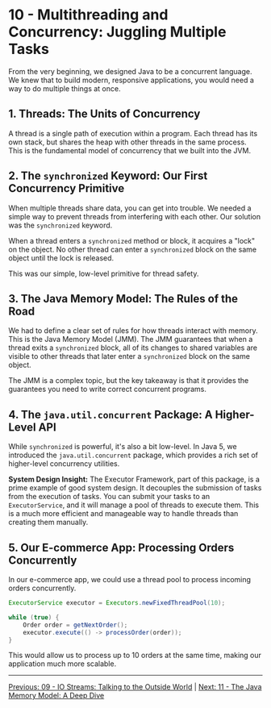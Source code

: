 # 10 - Multithreading and Concurrency: Juggling Multiple Tasks

From the very beginning, we designed Java to be a concurrent language. We knew that to build modern, responsive applications, you would need a way to do multiple things at once.

## 1. Threads: The Units of Concurrency

A thread is a single path of execution within a program. Each thread has its own stack, but shares the heap with other threads in the same process. This is the fundamental model of concurrency that we built into the JVM.

## 2. The `synchronized` Keyword: Our First Concurrency Primitive

When multiple threads share data, you can get into trouble. We needed a simple way to prevent threads from interfering with each other. Our solution was the `synchronized` keyword.

When a thread enters a `synchronized` method or block, it acquires a "lock" on the object. No other thread can enter a `synchronized` block on the same object until the lock is released.

This was our simple, low-level primitive for thread safety.

## 3. The Java Memory Model: The Rules of the Road

We had to define a clear set of rules for how threads interact with memory. This is the Java Memory Model (JMM). The JMM guarantees that when a thread exits a `synchronized` block, all of its changes to shared variables are visible to other threads that later enter a `synchronized` block on the same object.

The JMM is a complex topic, but the key takeaway is that it provides the guarantees you need to write correct concurrent programs.

## 4. The `java.util.concurrent` Package: A Higher-Level API

While `synchronized` is powerful, it's also a bit low-level. In Java 5, we introduced the `java.util.concurrent` package, which provides a rich set of higher-level concurrency utilities.

**System Design Insight:** The Executor Framework, part of this package, is a prime example of good system design. It decouples the submission of tasks from the execution of tasks. You can submit your tasks to an `ExecutorService`, and it will manage a pool of threads to execute them. This is a much more efficient and manageable way to handle threads than creating them manually.

## 5. Our E-commerce App: Processing Orders Concurrently

In our e-commerce app, we could use a thread pool to process incoming orders concurrently.

```java
ExecutorService executor = Executors.newFixedThreadPool(10);

while (true) {
    Order order = getNextOrder();
    executor.execute(() -> processOrder(order));
}
```

This would allow us to process up to 10 orders at the same time, making our application much more scalable.

---

[Previous: 09 - IO Streams: Talking to the Outside World](../09-IO-Streams/README.md) | [Next: 11 - The Java Memory Model: A Deep Dive](../11-Java-Memory-Model/README.md)
